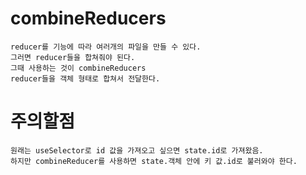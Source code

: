 # combineReducers

```
reducer를 기능에 따라 여러개의 파일을 만들 수 있다.
그러면 reducer들을 합쳐줘야 된다.
그때 사용하는 것이 combineReducers
reducer들을 객체 형태로 합쳐서 전달한다.
```

# 주의할점

```
원래는 useSelector로 id 값을 가져오고 싶으면 state.id로 가져왔음.
하지만 combineReducer를 사용하면 state.객체 안에 키 값.id로 불러와야 한다.
```
